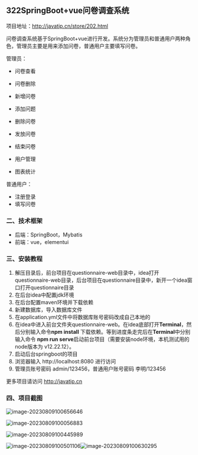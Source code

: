 ## 322SpringBoot+vue问卷调查系统

项目地址：http://javatip.cn/store/202.html

问卷调查系统基于SpringBoot+vue进行开发。系统分为管理员和普通用户两种角色，管理员主要是用来添加问卷，普通用户主要填写问卷。

管理员：

- 问卷查看
- 问卷删除
- 新增问卷
- 添加问题
- 删除问卷
- 发放问卷
- 结束问卷
- 用户管理

- 图表统计

普通用户：

- 注册登录
- 填写问卷

### 二、技术框架

- 后端：SpringBoot，Mybatis
- 前端：vue，elementui

### 三、安装教程

1. 解压目录后，前台项目在questionnaire-web目录中，idea打开questionnaire-web目录，后台项目在questionnaire目录中，新开一个idea窗口打开questionnaire目录
2. 在后台idea中配置jdk环境
3. 在后台配置maven环境并下载依赖
4. 新建数据库，导入数据库文件
5. 在application.yml文件中将数据库账号密码改成自己本地的
6. 在idea中进入前台文件夹questionnaire-web。在idea底部打开**Terminal**，然后分别输入命令**npm install** 下载依赖。等到进度条走完后在**Terminal**中分别输入命令 **npm run serve**启动前台项目（需要安装node环境，本机测试用的node版本为 v12.22.12）。
7. 启动后台springboot的项目
8. 浏览器输入 http://localhost:8080 进行访问
9. 管理员账号密码 admin/123456，普通用户账号密码 李明/123456

更多项目请访问 http://javatip.cn

### 四、项目截图

![image-20230809100656646](http://image.javatip.cn/bysj/20230809100656.png)

![image-20230809100056883](http://image.javatip.cn/bysj/20230809100113.png)

![image-20230809100445989](http://image.javatip.cn/bysj/20230809100446.png)

![image-20230809100501106](http://image.javatip.cn/bysj/20230809100501.png)![image-20230809100630295](http://image.javatip.cn/bysj/20230809100630.png)

